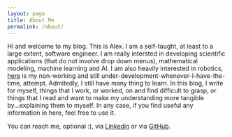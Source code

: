 ```yaml
---
layout: page
title: About Me
permalink: /about/
---
```


Hi and welcome to my blog. This is Alex. I am a self-taught, at least to a large extent, software engineer. I am really intersted in
developing scientific applications (that do not involve drop down menus), mathematical modeling, machine learning and AI. I am also heavily interested in robotics,   <a href="https://github.com/pockerman/odisseus_raspberry_pi">here</a> is my non-working and still under-development-whenever-I-have-the-time, attempt. Admitedly, I still have  many thing  to learn.
In this blog, I write for myself, things that I work, or worked, on and find difficult to grasp, or things that I read and want to make
my understanding more tangible by...explaining them to myself. In any case, if you find useful any information in here, feel free to use it.

You can reach me, optional :), via <a href="https://www.linkedin.com/in/alexandros-giavaras-26233a5b/">Linkedin</a> or via <a href="https://github.com/pockerman">GitHub</a>.
